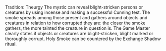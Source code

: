 Tradition: Theurgy 
The mystic can reveal blight-stricken persons or creatures by using incense and making a successful Cunning test. The smoke spreads among those present and gathers around objects and creatures in relation to how corrupted they are: the closer the smoke gathers, the more tainted the creature in question is. The Game Master clearly states if objects or creatures are blight-stricken, blight marked or thoroughly corrupt. Holy Smoke can be countered by the Exchange Shadow ritual.
